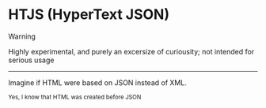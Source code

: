# HTJS (HyperText JSON)

>[!WARNING]
>Highly experimental, and purely an excersize of curiousity; not intended for serious usage

---

Imagine if HTML were based on JSON instead of XML.

<sub>Yes, I know that HTML was created before JSON</sub>
